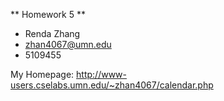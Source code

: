 ** Homework 5 **

- Renda Zhang
- zhan4067@umn.edu
- 5109455

My Homepage:
http://www-users.cselabs.umn.edu/~zhan4067/calendar.php
